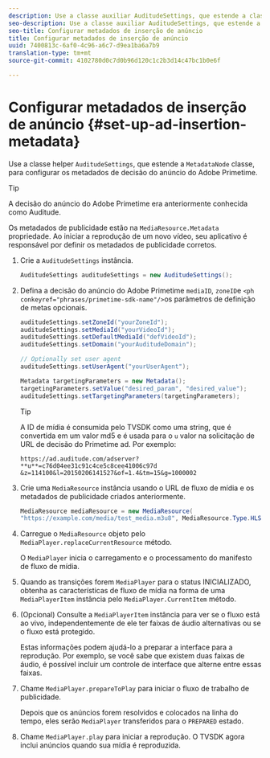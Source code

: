 ```yaml
---
description: Use a classe auxiliar AuditudeSettings, que estende a classe MetadataNode, para configurar os metadados de decisão do anúncio do Adobe Primetime.
seo-description: Use a classe auxiliar AuditudeSettings, que estende a classe MetadataNode, para configurar os metadados de decisão do anúncio do Adobe Primetime.
seo-title: Configurar metadados de inserção de anúncio
title: Configurar metadados de inserção de anúncio
uuid: 7400813c-6af0-4c96-a6c7-d9ea1ba6a7b9
translation-type: tm+mt
source-git-commit: 4102780d0c7d0b96d120c1c2b3d14c47bc1b0e6f

---
```



# Configurar metadados de inserção de anúncio {#set-up-ad-insertion-metadata}

Use a classe helper `AuditudeSettings`, que estende a `MetadataNode` classe, para configurar os metadados de decisão do anúncio do Adobe Primetime.

>[!TIP]
>
>A decisão do anúncio do Adobe Primetime era anteriormente conhecida como Auditude.

Os metadados de publicidade estão na `MediaResource.Metadata` propriedade. Ao iniciar a reprodução de um novo vídeo, seu aplicativo é responsável por definir os metadados de publicidade corretos.

1. Crie a `AuditudeSettings` instância.

   ```java
   AuditudeSettings auditudeSettings = new AuditudeSettings();
   ```

1. Defina a decisão do anúncio do Adobe Primetime `mediaID`, `zoneID`e `<ph conkeyref="phrases/primetime-sdk-name"/>`os parâmetros de definição de metas opcionais.

   ```java
   auditudeSettings.setZoneId("yourZoneId"); 
   auditudeSettings.setMediaId("yourVideoId"); 
   auditudeSettings.setDefaultMediaId("defVideoId"); 
   auditudeSettings.setDomain("yourAuditudeDomain"); 
   
   // Optionally set user agent  
   auditudeSettings.setUserAgent("yourUserAgent"); 
   
   Metadata targetingParameters = new Metadata(); 
   targetingParameters.setValue("desired_param", "desired_value"); 
   auditudeSettings.setTargetingParameters(targetingParameters);
   ```

   >[!TIP]
   >
   >A ID de mídia é consumida pelo TVSDK como uma string, que é convertida em um valor md5 e é usada para o `u` valor na solicitação de URL de decisão do Primetime ad. Por exemplo:
   >
   >`https://ad.auditude.com/adserver? **u**=c76d04ee31c91c4ce5c8cee41006c97d &z=114100&l=20150206141527&of=1.4&tm=15&g=1000002`

1. Crie uma `MediaResource` instância usando o URL de fluxo de mídia e os metadados de publicidade criados anteriormente.

   ```java
   MediaResource mediaResource = new MediaResource( 
   "https://example.com/media/test_media.m3u8", MediaResource.Type.HLS, Metadata);
   ```

1. Carregue o `MediaResource` objeto pelo `MediaPlayer.replaceCurrentResource` método.

   O `MediaPlayer` inicia o carregamento e o processamento do manifesto de fluxo de mídia.

1. Quando as transições forem `MediaPlayer` para o status INICIALIZADO, obtenha as características de fluxo de mídia na forma de uma `MediaPlayerItem` instância pelo `MediaPlayer.CurrentItem` método.
1. (Opcional) Consulte a `MediaPlayerItem` instância para ver se o fluxo está ao vivo, independentemente de ele ter faixas de áudio alternativas ou se o fluxo está protegido.

   Estas informações podem ajudá-lo a preparar a interface para a reprodução. Por exemplo, se você sabe que existem duas faixas de áudio, é possível incluir um controle de interface que alterne entre essas faixas.

1. Chame `MediaPlayer.prepareToPlay` para iniciar o fluxo de trabalho de publicidade.

   Depois que os anúncios forem resolvidos e colocados na linha do tempo, eles serão `MediaPlayer` transferidos para o `PREPARED` estado.
1. Chame `MediaPlayer.play` para iniciar a reprodução.
O TVSDK agora inclui anúncios quando sua mídia é reproduzida.
